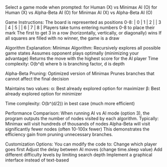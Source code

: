 Select a game mode when prompted:
 for Human (X) vs Minimax AI (O)
 for Human (X) vs Alpha-Beta AI (O)
 for Minimax AI (X) vs Alpha-Beta AI (O)

Game Instructions:
The board is represented as positions 0-8:
| 0 | 1 | 2 |
| 3 | 4 | 5 |
| 6 | 7 | 8 |
Players take turns entering numbers 0-8 to place their mark
The first to get 3 in a row (horizontally, vertically, or diagonally) wins
If all squares are filled with no winner, the game is a draw

Algorithm Explanation:
Minimax Algorithm:
Recursively explores all possible game states
Assumes opponent plays optimally (minimizing your advantage)
Returns the move with the highest score for the AI player
Time complexity: O(b^d) where b is branching factor, d is depth

Alpha-Beta Pruning:
Optimized version of Minimax
Prunes branches that cannot affect the final decision

Maintains two values:
α: Best already explored option for maximizer
β: Best already explored option for minimizer

Time complexity: O(b^(d/2)) in best case (much more efficient)

Performance Comparison:
When running AI vs AI mode (option 3), the program outputs the number of nodes visited by each algorithm. Typically:
Minimax will visit hundreds of thousands of nodes
Alpha-Beta will visit significantly fewer nodes (often 10-100x fewer)
This demonstrates the efficiency gain from pruning unnecessary branches.

Customization Options:
You can modify the code to:
Change which player goes first
Adjust the delay between AI moves (change time.sleep value)
Add different difficulty levels by limiting search depth
Implement a graphical interface instead of text-based
